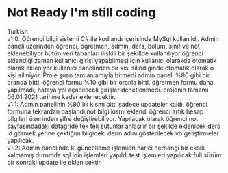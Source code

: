 # Not Ready I'm still coding
Turkish:  
v1.0: Öğrenci bilgi sistemi C# ile kodlandı içerisinde MySql kullanıldı. Admin paneli üzerinden öğrenci, öğretmen, admin, ders, bölüm, sınıf ve not eklenebiliyor bütün veri tabanları ilişkili bir şekillde kullanılıyor öğrenci eklendiği zaman kullanıcı girişi yapabilmesi için kullanıcı olarakda otomatik olarak ekleniyor kullanıcı panelinden bir kişi silindiğinde otomatik olarak o kişi siliniyor. Proje şuan tam anlamıyla bitmedi admin paneli %80 gibi bir oranda bitti, öğrenci formu %10 gibi bir oranla bitti, öğretmen formu daha yapılmadı, hataya yol açabilecek girişler denetlenmedi. projenin tamamı 06.01.2021 tarihine kadar eklenecektir.  
v1.1: Admin panelinin %90'lık kısmı bitti sadece updateler kaldı, öğrenci formuna tekrardan başlandı not bilgi kısmı eklendi öğrenci artık hesap bilgileri üzerinden şifre değiştirebiliyor. Yapılacak olarak öğrenci not sayfasındadaki datagride tek tek sütunlar anlaşılır bir şekilde eklenicek ders id görmek yerine çektiğim bilgideki derin adını gösterilecek vb geliştirmeler yapılıcak.  
v1.2: Admin panelinde ki güncelleme işlemleri harici herhangi bir eksik kalmamış durumda sql join işlemleri yapıldı test işlemleri yapılıcak full sürüm bir sonraki update ile eklenicektir.

